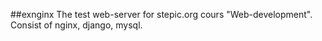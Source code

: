 ##exnginx
The test web-server for stepic.org cours "Web-development".
Consist of nginx, django, mysql.


